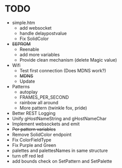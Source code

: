 # TODO
* simple.htm 
  * add websocket
  * handle delaypostvalue
  * Fix SolidColor
* ~~EEPROM~~
  * Reenable
  * add more variables
  * Provide clean mechanism (delete Magic value)
* Wifi
  * Test first connection (Does MDNS work?)
  * ~~MDNS~~
  * Update 
* Patterns
  * autoplay
  * FRAMES_PER_SECOND
  * rainbow all around
  * More pattern (twinkle fox, pride)
* Better REST Logging
* Unify gHostNameString and gHostNameChar
* Implement websockets and emit
* ~~Per pattern variables~~
* Remove SolidColor endpoint
* Fix ColorFieldType
* Fix Purple and Green
* palettes and palettesNames in same structure
* turn off red led
* add bounds check on SetPattern and SetPalette



